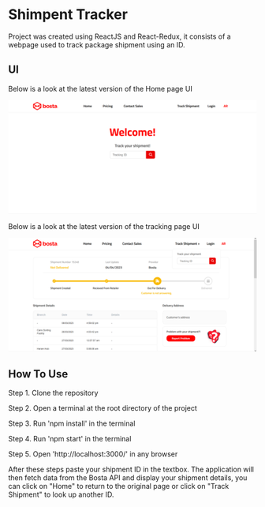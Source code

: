 # Shimpent Tracker

Project was created using ReactJS and React-Redux, it consists of a webpage used to track package shipment using an ID.

## UI

Below is a look at the latest version of the Home page UI

![HomeUI](https://github.com/Farah-S/shipment_tracking/blob/master/src/assets/images/home.png)

Below is a look at the latest version of the tracking page UI

![TrackingUI](https://github.com/Farah-S/shipment_tracking/blob/master/src/assets/images/latest.png)

## How To Use

Step 1. Clone the repository

Step 2. Open a terminal at the root directory of the project

Step 3. Run 'npm install' in the terminal

Step 4. Run 'npm start' in the terminal

Step 5. Open 'http://localhost:3000/' in any browser

After these steps paste your shipment ID in the textbox. The application will then fetch data from the Bosta API and display your shipment details, you can click on "Home" to return to the original page or click on "Track Shipment" to look up another ID.
